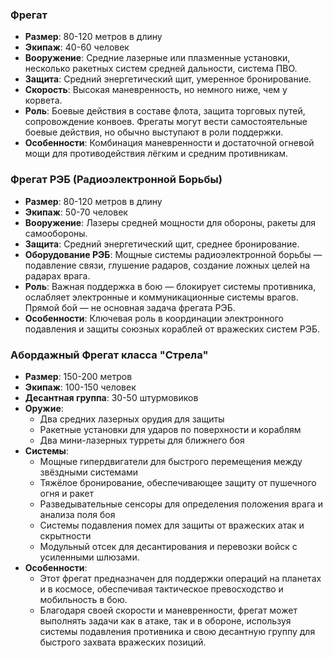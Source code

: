 ### **Фрегат**

- **Размер**: 80-120 метров в длину
- **Экипаж**: 40-60 человек
- **Вооружение**: Средние лазерные или плазменные установки, несколько ракетных систем средней дальности, система ПВО.
- **Защита**: Средний энергетический щит, умеренное бронирование.
- **Скорость**: Высокая маневренность, но немного ниже, чем у корвета.
- **Роль**: Боевые действия в составе флота, защита торговых путей, сопровождение конвоев. Фрегаты могут вести самостоятельные боевые действия, но обычно выступают в роли поддержки.
- **Особенности**: Комбинация маневренности и достаточной огневой мощи для противодействия лёгким и средним противникам.

### **Фрегат РЭБ (Радиоэлектронной Борьбы)**

- **Размер**: 80-120 метров в длину
- **Экипаж**: 50-70 человек
- **Вооружение**: Лазеры средней мощности для обороны, ракеты для самообороны.
- **Защита**: Средний энергетический щит, среднее бронирование.
- **Оборудование РЭБ**: Мощные системы радиоэлектронной борьбы — подавление связи, глушение радаров, создание ложных целей на радарах врага.
- **Роль**: Важная поддержка в бою — блокирует системы противника, ослабляет электронные и коммуникационные системы врагов. Прямой бой — не основная задача фрегата РЭБ.
- **Особенности**: Ключевая роль в координации электронного подавления и защиты союзных кораблей от вражеских систем РЭБ.

### **Абордажный Фрегат класса "Стрела"**

- **Размер**: 150-200 метров
- **Экипаж**: 100-150 человек
- **Десантная группа**: 30-50 штурмовиков
- **Оружие**:
    - Два средних лазерных орудия для защиты
    - Ракетные установки для ударов по поверхности и кораблям
    - Два мини-лазерных турреты для ближнего боя
- **Системы**:
    - Мощные гипердвигатели для быстрого перемещения между звёздными системами
    - Тяжёлое бронирование, обеспечивающее защиту от пушечного огня и ракет
    - Разведывательные сенсоры для определения положения врага и анализа поля боя
    - Системы подавления помех для защиты от вражеских атак и скрытности
    - Модульный отсек для десантирования и перевозки войск с усиленными шлюзами.
- **Особенности**:
    - Этот фрегат предназначен для поддержки операций на планетах и в космосе, обеспечивая тактическое превосходство и мобильность в бою.
    - Благодаря своей скорости и маневренности, фрегат может выполнять задачи как в атаке, так и в обороне, используя системы подавления противника и свою десантную группу для быстрого захвата вражеских позиций.